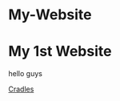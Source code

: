 # My-Website
<html>
<head>
<title>My Website</title>
</head>
<body>
<h1>My 1st Website</h1>
<p>hello guys</p>
<a href="https://www.youtube.com/watch?v=OE140zsQ08I&ab_channel=7clouds">Cradles</a>
</body>
</html>
